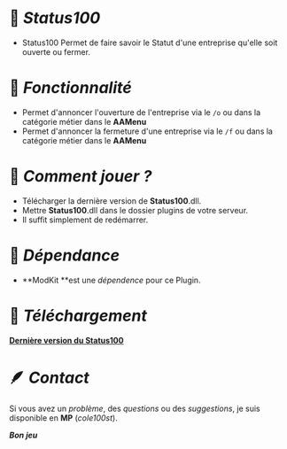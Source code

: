 # :battery: ***Status100***
- Status100 Permet de faire savoir le Statut d'une entreprise qu'elle soit ouverte ou fermer.

# :nut_and_bolt: ***Fonctionnalité***
- Permet d'annoncer l'ouverture de l'entreprise via le `/o` ou dans la catégorie métier dans le **AAMenu**
- Permet d'annoncer la fermeture d'une entreprise via le `/f` ou dans la catégorie métier dans le **AAMenu**

# :saxophone: ***Comment jouer ?***
- Télécharger la dernière version de **Status100**.dll.
- Mettre **Status100**.dll dans le dossier plugins de votre serveur.
- Il suffit simplement de redémarrer.

# :link: ***Dépendance***
- **ModKit **est une *dépendence* pour ce Plugin.

# 🧼️ ***Téléchargement***
**[Dernière version du Status100](https://github.com/cole100st/Status100/releases/tag/Status100)**

# :feather: ***Contact***
Si vous avez un *problème*, des *questions* ou des *suggestions*, je suis disponible en **MP** (*cole100st*).

***Bon jeu***
